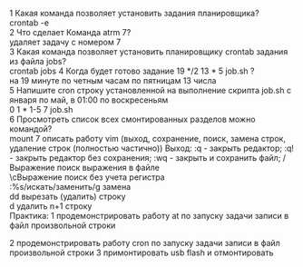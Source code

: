 1 Какая команда позволяет установить задания планировщика?  
crontab -e <command>  
2 Что сделает Команда atrm 7?  
удаляет задачу с номером 7  
3 Какая команда позволяет установить планировщику crontab задания из файла jobs?  
crontab jobs
4 Когда будет готово задание 19 */2 13 * 5 job.sh ?  
на 19 минуте по четным часам по пятницам 13 числа  
5 Напишите cron строку установленной на выполнение скрипта job.sh с января по май, в 01:00 по воскресеньям  
0 1 * 1-5 7 job.sh  
6 Просмотреть список всех смонтированных разделов можно командой?  
mount
7 описать работу vim (выход, сохранение, поиск, замена строк, удаление строк (полностью частично))
Выход: 
:q - закрыть редактор;
:q! - закрыть редактор без сохранения;
:wq - закрыть и сохранить файл;
/Выражение               поиск выражения в файле  
\cВыражение              поиск без учета регистра  
:%s/искать/заменить/g    замена  
dd                        вырезать (удалить) строку  
<n>d                      удалить n+1 строку  
Практика:
1 продемонстрировать работу at по запуску задачи записи в файл произвольной строки  
  
2 продемонстрировать работу cron по запуску задачи записи в файл произвольной строки
3 примонтировать usb flash и отмонтировать
